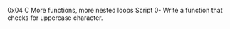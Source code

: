 0x04 C More functions, more nested loops
Script 0- Write a function that checks for uppercase character.
